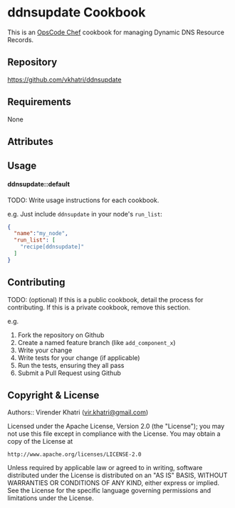 ddnsupdate Cookbook
===================

This is an [OpsCode Chef] cookbook for managing Dynamic DNS Resource Records.

## Repository
https://github.com/vkhatri/ddnsupdate

## Requirements
None

## Attributes

## Usage
#### ddnsupdate::default
TODO: Write usage instructions for each cookbook.

e.g.
Just include `ddnsupdate` in your node's `run_list`:

```json
{
  "name":"my_node",
  "run_list": [
    "recipe[ddnsupdate]"
  ]
}
```

## Contributing
TODO: (optional) If this is a public cookbook, detail the process for contributing. If this is a private cookbook, remove this section.

e.g.
1. Fork the repository on Github
2. Create a named feature branch (like `add_component_x`)
3. Write your change
4. Write tests for your change (if applicable)
5. Run the tests, ensuring they all pass
6. Submit a Pull Request using Github


## Copyright & License

Authors:: Virender Khatri (vir.khatri@gmail.com)

Licensed under the Apache License, Version 2.0 (the "License");
you may not use this file except in compliance with the License.
You may obtain a copy of the License at

    http://www.apache.org/licenses/LICENSE-2.0

Unless required by applicable law or agreed to in writing, software
distributed under the License is distributed on an "AS IS" BASIS,
WITHOUT WARRANTIES OR CONDITIONS OF ANY KIND, either express or implied.
See the License for the specific language governing permissions and
limitations under the License.

[Opscode Chef]: https://wiki.opscode.com/display/chef/Home
